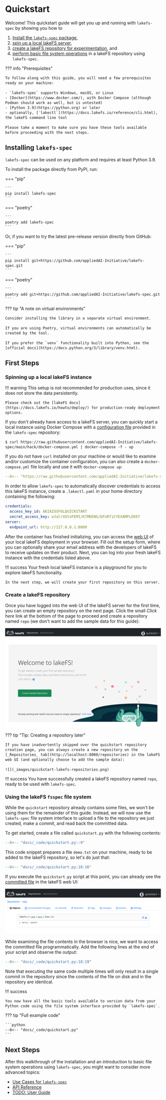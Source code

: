 # Quickstart

Welcome! This quickstart guide will get you up and running with `lakefs-spec` by showing you how to

1. [Install the `lakefs-spec` package](#installing),
1. [spin up a local lakeFS server](#spinning-up-a-local-lakefs-instance),
1. [create a lakeFS repository for experimentation](#create-a-lakefs-repository), and
1. [perform basic file system operations](#using-the-lakefs-fsspec-file-system)
in a lakeFS repository using `lakefs-spec`.

??? info "Prerequisites"

    To follow along with this guide, you will need a few prerequisites ready on your machine:

    - `lakefs-spec` supports Windows, macOS, or Linux
    - [Docker](https://www.docker.com/), with Docker Compose (although Podman should work as well, but is untested)
    - [Python 3.9](https://python.org) or later
    - optionally, [`lakectl`](https://docs.lakefs.io/reference/cli.html), the lakeFS command line tool

    Please take a moment to make sure you have these tools available before proceeding with the next steps.

## Installing `lakefs-spec`

`lakefs-spec` can be used on any platform and requires at least Python 3.9.

To install the package directly from PyPI, run:

=== "pip"

    ```
    pip install lakefs-spec
    ```

=== "poetry"

    ```
    poetry add lakefs-spec
    ```

Or, if you want to try the latest pre-release version directly from GitHub:

=== "pip"

    ```
    pip install git+https://github.com/appliedAI-Initiative/lakefs-spec.git
    ```

=== "poetry"

    ```
    poetry add git+https://github.com/appliedAI-Initiative/lakefs-spec.git
    ```

??? tip "A note on virtual environments"

    Consider installing the library in a separate virtual environment.

    If you are using Poetry, virtual environments can automatically be created by the tool.

    If you prefer the `venv` functionality built into Python, see the [official docs](https://docs.python.org/3/library/venv.html).

## First Steps

### Spinning up a local lakeFS instance

!!! warning
    This setup is not recommended for production uses, since it does not store the data persistently.

    Please check out the [lakeFS docs](https://docs.lakefs.io/howto/deploy/) for production-ready deployment options.

If you don't already have access to a lakeFS server, you can quickly start a local instance using Docker Compose with a [configuration file](https://github.com/appliedAI-Initiative/lakefs-spec/blob/main/hack/docker-compose.yml) provided in the `lakefs-spec` repository:

```shell
$ curl https://raw.githubusercontent.com/appliedAI-Initiative/lakefs-spec/main/hack/docker-compose.yml | docker-compose -f - up
```

If you do not have `curl` installed on your machine or would like to examine and/or customize the container configuration, you can also create a `docker-compose.yml` file locally and use it with `docker-compose up`:

```yaml
--8<-- "https://raw.githubusercontent.com/appliedAI-Initiative/lakefs-spec/main/hack/docker-compose.yml:3:"
```

In order to allow `lakefs-spec` to automatically discover credentials to access this lakeFS instance, create a `.lakectl.yaml` in your home directory containing the following:

```yaml
credentials:
  access_key_id: AKIAIOSFOLQUICKSTART
  secret_access_key: wJalrXUtnFEMI/K7MDENG/bPxRfiCYEXAMPLEKEY
server:
  endpoint_url: http://127.0.0.1:8000
```

After the container has finished initializing, you can access the [web UI](http://localhost:8000) of your local lakeFS deployment in your browser. Fill out the setup form, where you can optionally share your email address with the developers of lakeFS to receive updates on their product. Next, you can log into your fresh lakeFS instance with the credentials listed above.

!!! success
    Your fresh local lakeFS instance is a playground for you to explore lakeFS functionality. 
    
    In the next step, we will create your first repository on this server.

### Create a lakeFS repository

Once you have logged into the web UI of the lakeFS server for the first time, you can create an empty repository on the next page.
Click the small _Click here_ link at the bottom of the page to proceed and create a repository named `repo` (we don't want to add the sample data for this guide):

![](_images/quickstart-lakefs-sample-repo.png)

??? tip "Tip: Creating a repository later"

    If you have inadvertently skipped over the quickstart repository creation page, you can always create a new repository on the [_Repositories_ tab](http://localhost:8000/repositories) in the lakeFS web UI (and optionally choose to add the sample data):

    ![](_images/quickstart-lakefs-repositories.png)

!!! success
    You have successfully created a lakeFS repository named `repo`, ready to be used with `lakefs-spec`.

### Using the lakeFS `fsspec` file system

While the `quickstart` repository already contains some files, we won't be using them for the remainder of this guide. Instead, we will now use the `lakefs-spec` file system interface to upload a file to the repository we just created, make a commit, and read back the committed data.

To get started, create a file called `quickstart.py` with the following contents:

```python
--8<-- "docs/_code/quickstart.py::9"
```

This code snippet prepares a file `demo.txt` on your machine, ready to be added to the lakeFS repository, so let's do just that:

```python
--8<-- "docs/_code/quickstart.py:10:16"
```

If you execute the `quickstart.py` script at this point, you can already see the [committed file](http://localhost:8000/repositories/repo/object?ref=main&path=demo.txt) in the lakeFS web UI:

![](_images/quickstart-lakefs-ui.png)

While examining the file contents in the browser is nice, we want to access the committed file programmatically. Add the following lines at the end of your script and observe the output:

```python
--8<-- "docs/_code/quickstart.py:18:19"
```

Note that executing the same code multiple times will only result in a single commit in the repository since the contents of the file on disk and in the repository are identical.

!!! success

    You now have all the basic tools available to version data from your Python code using the file system interface provided by `lakefs-spec`.

??? tip "Full example code"

    ```python
    --8<-- "docs/_code/quickstart.py"
    ```

## Next Steps

After this walkthrough of the installation and an introduction to basic file system operations using `lakefs-spec`, you might want to consider more advanced topics:

- [Use Cases for `lakefs-spec`](use-cases.md)
- [API Reference](reference/lakefs_spec/spec.md)
- [TODO: User Guide](guides/overview.md)
